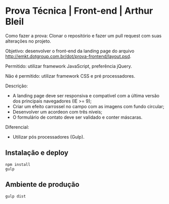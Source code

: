 # Prova Técnica | Front-end | Arthur Bleil

Como fazer a prova: Clonar o repositório e fazer um pull request com suas alterações no projeto.

Objetivo: desenvolver o front-end da landing page do arquivo http://emkt.dotgroup.com.br/dot/prova-frontend/layout.psd.

Permitido: utilizar framework JavaScript, preferência jQuery.

Não é permitido: utilizar framework CSS e pré processadores.

Descrição:
- A landing page deve ser responsiva e compatível com a última versão dos principais navegadores (IE >= 9);
- Criar um efeito carrossel no campo com as imagens com fundo circular;
- Desenvolver um acordeon com três níveis;
- O formulário de contato deve ser validado e conter máscaras.

Diferencial:
- Utilizar pós processadores (Gulp).

## Instalação e deploy
```
npm install
gulp
```

## Ambiente de produção
```
gulp dist
```
